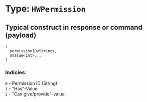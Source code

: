# Type: ```HWPermission```  
## Typical construct in response or command (payload)  
```
[  
  permissionID<String>,
  aValue<int>...
]  
```
### Indicies:  
  
```0``` - Permission ID (String)  
```1``` - "Has"-Value  
```2``` - "Can give/provide"-value  
